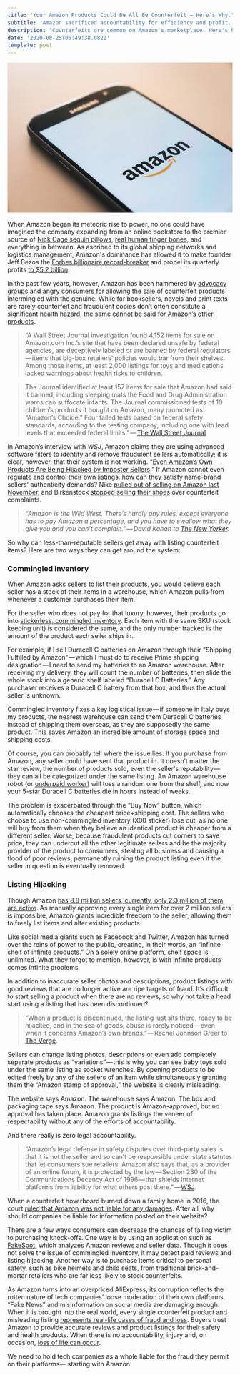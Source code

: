 ```yaml
---
title: "Your Amazon Products Could Be All Be Counterfeit — Here's Why."
subtitle: 'Amazon sacrificed accountability for efficiency and profit.'
description: "Counterfeits are common on Amazon's marketplace. Here's how sellers hijack listings and ship knock-offs, undercutting sellers and defrauding consumers."
date: '2020-08-25T05:49:38.082Z'
template: post
---
```


![](./0__xGI8Jqhk8YJtALjZ.jpg)

When Amazon began its meteoric rise to power, no one could have imagined the company expanding from an online bookstore to the premier source of [Nick Cage sequin pillows](https://www.amazon.com/Xiaowli-Mermaid-Nicolas-Reversible-Decorative/dp/B07HH31Y4W/ref=sr_1_11?dchild=1&keywords=weird+stuff&qid=1598326816&sr=8-11), [real human finger bones](https://www.amazon.com/gp/product/B00N1XM6TQ/ref=as_li_tl?ie=UTF8&camp=1789&creative=9325&creativeASIN=B00N1XM6TQ&linkCode=as2&tag=eathnoth06-20&linkId=4798e204153739d4a45212f6a385c0ab), and everything in between. As ascribed to its global shipping networks and logistics management, Amazon's dominance has allowed it to make founder Jeff Bezos the [Forbes billionaire record-breaker](https://www.forbes.com/sites/angelauyeung/2020/08/18/jeff-bezos-ends-day-with-an-all-time-high-net-worth-of-1978-billion/#:~:text=Jeff%20Bezos%2C%20founder%20and%20CEO,four%20decades%20of%20tracking%20billionaires.) and propel its quarterly profits [to $5.2 billion](https://www.geekwire.com/2020/amazon-doubles-quarterly-profits-5-2b-crushes-wall-streets-expectations-highly-unusual-quarter/#:~:text=Amazon%20posted%20%245.2%20billion%20in,billion%20on%20COVID%2D19%20initiatives.).

In the past few years, however, Amazon has been hammered by [advocacy groups](https://www.fool.com/investing/2019/10/12/amazon-has-a-notorious-counterfeit-problem.aspx) and angry consumers for allowing the sale of counterfeit products intermingled with the genuine. While for booksellers, novels and print texts are rarely counterfeit and fraudulent copies don’t often constitute a significant health hazard, the same [cannot be said for Amazon’s other products](https://themarkup.org/banned-bounty/2020/06/18/how-we-investigated-banned-items-on-amazon-com).

> “A Wall Street Journal investigation found 4,152 items for sale on Amazon.com Inc.’s site that have been declared unsafe by federal agencies, are deceptively labeled or are banned by federal regulators — items that big-box retailers’ policies would bar from their shelves. Among those items, at least 2,000 listings for toys and medications lacked warnings about health risks to children.

> The Journal identified at least 157 items for sale that Amazon had said it banned, including sleeping mats the Food and Drug Administration warns can suffocate infants. The Journal commissioned tests of 10 children’s products it bought on Amazon, many promoted as “Amazon’s Choice.” Four failed tests based on federal safety standards, according to the testing company, including one with lead levels that exceeded federal limits.” — [The Wall Street Journal](https://www.wsj.com/articles/amazon-has-ceded-control-of-its-site-the-result-thousands-of-banned-unsafe-or-mislabeled-products-11566564990)

In Amazon’s interview with _WSJ_, Amazon claims they are using advanced software filters to identify and remove fraudulent sellers automatically; it is clear, however, that their system is not working. “[Even Amazon’s Own Products Are Being Hijacked by Imposter Sellers](https://www.theverge.com/2019/8/29/20837359/amazon-basics-fake-sellers-imposters-third-party-marketplace).” If Amazon cannot even regulate and control their own listings, how can they satisfy name-brand sellers' authenticity demands? Nike [pulled out of selling on Amazon last November](https://www.bloomberg.com/news/articles/2019-11-13/nike-will-end-its-pilot-project-selling-products-on-amazon-site), and Birkenstock [stopped selling their shoes](https://www.newyorker.com/magazine/2019/10/21/is-amazon-unstoppable) over counterfeit complaints.

> _“Amazon is the Wild West. There’s hardly any rules, except everyone has to pay Amazon a percentage, and you have to swallow what they give you and you can’t complain.” — David Kahan to_ [_The New Yorker_](https://www.newyorker.com/magazine/2019/10/21/is-amazon-unstoppable)_._

So why can less-than-reputable sellers get away with listing counterfeit items? Here are two ways they can get around the system:

### Commingled Inventory

When Amazon asks sellers to list their products, you would believe each seller has a stock of their items in a warehouse, which Amazon pulls from whenever a customer purchases their item.

For the seller who does not pay for that luxury, however, their products go into [stickerless, commingled inventory](https://feedvisor.com/university/stickerless-commingled-inventory/). Each item with the same SKU (stock keeping unit) is considered the same, and the only number tracked is the amount of the product each seller ships in.

For example, if I sell Duracell C batteries on Amazon through their “Shipping Fulfilled by Amazon” — which I must do to receive Prime shipping designation — I need to send my batteries to an Amazon warehouse. After receiving my delivery, they will count the number of batteries, then slide the whole stock into a generic shelf labeled “Duracell C Batteries.” Any purchaser receives a Duracell C battery from that box, and thus the actual seller is unknown.

Commingled inventory fixes a key logistical issue — if someone in Italy buys my products, the nearest warehouse can send them Duracell C batteries instead of shipping them overseas, as they are supposedly the same product. This saves Amazon an incredible amount of storage space and shipping costs.

Of course, you can probably tell where the issue lies. If you purchase from Amazon, any seller could have sent that product in. It doesn’t matter the star review, the number of products sold, even the seller's reputability — they can all be categorized under the same listing. An Amazon warehouse robot (or [underpaid worker](https://www.theguardian.com/technology/2020/feb/05/amazon-workers-protest-unsafe-grueling-conditions-warehouse)) will toss a random one from the shelf, and now your 5-star Duracell C batteries die in hours instead of weeks.

The problem is exacerbated through the “Buy Now” button, which automatically chooses the cheapest price+shipping cost. The sellers who choose to use non-commingled inventory (X00 sticker) lose out, as no one will buy from them when they believe an identical product is cheaper from a different seller. Worse, because fraudulent products cut corners to save price, they can undercut all the other legitimate sellers and be the majority provider of the product to consumers, stealing all business and causing a flood of poor reviews, permanently ruining the product listing even if the seller in question is eventually removed.

### Listing Hijacking

Though Amazon [has 8.8 million sellers, currently, only 2.3 million of them are active](https://www.marketplacepulse.com/amazon/number-of-sellers). As manually approving every single item for over 2 million sellers is impossible, Amazon grants incredible freedom to the seller, allowing them to freely list items and alter existing products.

Like social media giants such as Facebook and Twitter, Amazon has turned over the reins of power to the public, creating, in their words, an “infinite shelf of infinite products.” On a solely online platform, shelf space is unlimited. What they forgot to mention, however, is with infinite products comes infinite problems.

In addition to inaccurate seller photos and descriptions, product listings with good reviews that are no longer active are ripe targets of fraud. It’s difficult to start selling a product when there are no reviews, so why not take a head start using a listing that has been discontinued?

> “When a product is discontinued, the listing just sits there, ready to be hijacked, and in the sea of goods, abuse is rarely noticed — even when it concerns Amazon’s own brands.” — Rachel Johnson Greer to [The Verge](https://www.theverge.com/2019/8/29/20837359/amazon-basics-fake-sellers-imposters-third-party-marketplace).

Sellers can change listing photos, descriptions or even add completely separate products as “variations” — this is why you can see baby toys sold under the same listing as socket wrenches. By opening products to be edited freely by any of the sellers of an item while simultaneously granting them the “Amazon stamp of approval,” the website is clearly misleading.

The website says Amazon. The warehouse says Amazon. The box and packaging tape says Amazon. The product is Amazon-approved, but no approval has taken place. Amazon grants listings the veneer of respectability without any of the efforts of accountability.

And there really is zero legal accountability.

> “Amazon’s legal defense in safety disputes over third-party sales is that it is not the seller and so can’t be responsible under state statutes that let consumers sue retailers. Amazon also says that, as a provider of an online forum, it is protected by the law — Section 230 of the Communications Decency Act of 1996 — that shields internet platforms from liability for what others post there.” — [WSJ](https://www.wsj.com/articles/amazon-has-ceded-control-of-its-site-the-result-thousands-of-banned-unsafe-or-mislabeled-products-11566564990).

When a counterfeit hoverboard burned down a family home in 2016, the court [ruled that Amazon was not liable for any damages](https://www.cnbc.com/2018/06/02/amazon-not-liable-for-exploding-hoverboard-marketplace-argument-wins.html). After all, why should companies be liable for information posted on their website?

There are a few ways consumers can decrease the chances of falling victim to purchasing knock-offs. One way is by using an application such as [FakeSpot](https://www.fakespot.com/), which analyzes Amazon reviews and seller data. Though it does not solve the issue of commingled inventory, it may detect paid reviews and listing hijacking. Another way is to purchase items critical to personal safety, such as bike helmets and child seats, from traditional brick-and-mortar retailers who are far less likely to stock counterfeits.

As Amazon turns into an overpriced AliExpress, its corruption reflects the rotten nature of tech companies’ loose moderation of their own platforms. “Fake News” and misinformation on social media are damaging enough. When it is brought into the real world, every single counterfeit product and misleading listing [represents real-life cases of fraud and loss](https://www.theatlantic.com/technology/archive/2018/04/amazon-may-have-a-counterfeit-problem/558482/). Buyers trust Amazon to provide accurate reviews and product listings for their safety and health products. When there is no accountability, injury and, on occasion, [loss of life can occur](https://thecounterfeitreport.com/press_release_details.php?date=2019-10-09&id=854).

We need to hold tech companies as a whole liable for the fraud they permit on their platforms— starting with Amazon.